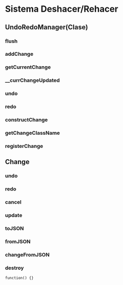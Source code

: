 # Sistema Deshacer/Rehacer

## UndoRedoManager(Clase)

### flush

### addChange

### getCurrentChange

### __currChangeUpdated

### undo

### redo

### constructChange

### getChangeClassName

### registerChange



## Change

### undo

### redo

### cancel

### update

### toJSON

### fromJSON

### changeFromJSON

### destroy
```
function() {}
```